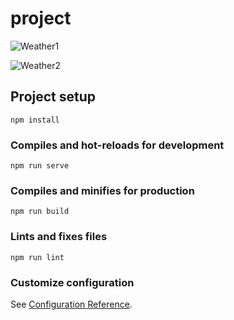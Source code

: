 # project

![Weather1](https://github.com/ashkanjaycob/WeatherApp/assets/111354885/133a66b1-fe38-40c9-b973-40fd640e1823)

![Weather2](https://github.com/ashkanjaycob/WeatherApp/assets/111354885/6aed009f-6376-4fab-9c10-0a185aa6b639)


## Project setup
```
npm install
```

### Compiles and hot-reloads for development
```
npm run serve
```

### Compiles and minifies for production
```
npm run build
```

### Lints and fixes files
```
npm run lint
```

### Customize configuration
See [Configuration Reference](https://cli.vuejs.org/config/).
